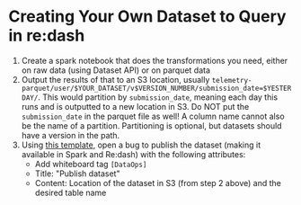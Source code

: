 # Creating Your Own Dataset to Query in re:dash

1. Create a spark notebook that does the transformations you need, either on
   raw data (using Dataset API) or on parquet data
2. Output the results of that to an S3 location, usually
   `telemetry-parquet/user/$YOUR_DATASET/v$VERSION_NUMBER/submission_date=$YESTERDAY/`.
   This would partition by `submission_date`, meaning each day this runs and is
   outputted to a new location in S3. Do NOT put the `submission_date` in the
   parquet file as well! A column name cannot also be the name of a partition.
   Partitioning is optional, but datasets should have a version in the path.
3. Using [this template](https://bugzilla.mozilla.org/enter_bug.cgi?bug_file_loc=http%3A%2F%2F&bug_ignored=0&bug_severity=normal&bug_status=NEW&cf_fx_iteration=---&cf_fx_points=1&comment=Location%20of%20the%20dataset%3A%20%0D%0ADesired%20dataset%20name%3A&component=Datasets%3A%20General&contenttypemethod=autodetect&contenttypeselection=text%2Fplain&defined_groups=1&flag_type-4=X&flag_type-607=X&flag_type-800=X&flag_type-803=X&flag_type-916=X&form_name=enter_bug&maketemplate=Remember%20values%20as%20bookmarkable%20template&op_sys=Linux&priority=P1&product=Data%20Platform%20and%20Tools&rep_platform=x86_64&short_desc=Publish%20dataset&target_milestone=---&version=unspecified),
   open a bug to publish the dataset (making it available in Spark and Re:dash) with the following attributes:
   * Add whiteboard tag `[DataOps]`
   * Title: "Publish dataset"
   * Content: Location of the dataset in S3 (from step 2 above) and the desired table name
